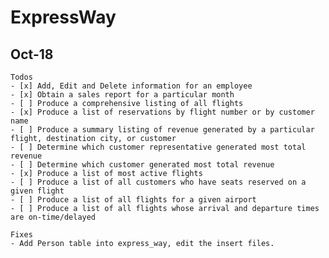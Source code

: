# ExpressWay

## Oct-18
	Todos
	- [x] Add, Edit and Delete information for an employee
	- [x] Obtain a sales report for a particular month
	- [ ] Produce a comprehensive listing of all flights
	- [x] Produce a list of reservations by flight number or by customer name
	- [ ] Produce a summary listing of revenue generated by a particular flight, destination city, or customer
	- [ ] Determine which customer representative generated most total revenue
	- [ ] Determine which customer generated most total revenue
	- [x] Produce a list of most active flights
	- [ ] Produce a list of all customers who have seats reserved on a given flight
	- [ ] Produce a list of all flights for a given airport
	- [ ] Produce a list of all flights whose arrival and departure times are on-time/delayed	

	Fixes
	- Add Person table into express_way, edit the insert files.